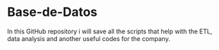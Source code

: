 # Base-de-Datos
In this GitHub repository i will save all the scripts that help with the ETL, data analysis and another useful codes for the company.
